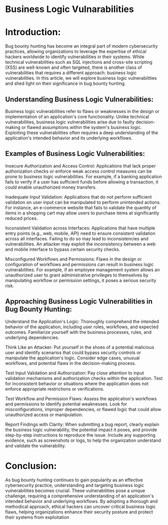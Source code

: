 # Business Logic Vulnarabilities
# Introduction:
Bug bounty hunting has become an integral part of modern cybersecurity practices, allowing organizations to leverage the expertise of ethical hackers worldwide to identify vulnerabilities in their systems. While technical vulnerabilities such as SQL injections and cross-site scripting (XSS) are well-known and often targeted, there is another class of vulnerabilities that requires a different approach: business logic vulnerabilities. In this article, we will explore business logic vulnerabilities and shed light on their significance in bug bounty hunting.

## Understanding Business Logic Vulnerabilities:
Business logic vulnerabilities refer to flaws or weaknesses in the design or implementation of an application's core functionality. Unlike technical vulnerabilities, business logic vulnerabilities arise due to faulty decision-making or flawed assumptions within the system's business logic. Exploiting these vulnerabilities often requires a deep understanding of the application's intended behavior and its underlying workflows.

## Examples of Business Logic Vulnerabilities:

Insecure Authorization and Access Control: Applications that lack proper authorization checks or enforce weak access control measures can be prone to business logic vulnerabilities. For example, if a banking application fails to verify if a user has sufficient funds before allowing a transaction, it could enable unauthorized money transfers.

Inadequate Input Validation: Applications that do not perform sufficient validation on user input can be manipulated to perform unintended actions. For instance, an e-commerce website that fails to validate the quantity of items in a shopping cart may allow users to purchase items at significantly reduced prices.

Inconsistent Validation across Interfaces: Applications that have multiple entry points (e.g., web, mobile, API) need to ensure consistent validation across all interfaces. Failing to do so may lead to inconsistencies and vulnerabilities. An attacker may exploit the inconsistency between a web and mobile interface to bypass certain security checks.

Misconfigured Workflows and Permissions: Flaws in the design or configuration of workflows and permissions can result in business logic vulnerabilities. For example, if an employee management system allows an unauthorized user to grant administrative privileges to themselves by manipulating workflow or permission settings, it poses a serious security risk.

## Approaching Business Logic Vulnerabilities in Bug Bounty Hunting:

Understand the Application's Logic: Thoroughly comprehend the intended behavior of the application, including user roles, workflows, and expected outcomes. Familiarize yourself with the business processes, rules, and underlying dependencies.

Think Like an Attacker: Put yourself in the shoes of a potential malicious user and identify scenarios that could bypass security controls or manipulate the application's logic. Consider edge cases, unusual workflows, and potential flaws in the decision-making process.

Test Input Validation and Authorization: Pay close attention to input validation mechanisms and authorization checks within the application. Test for inconsistent behavior or situations where the application does not enforce appropriate restrictions or verifications.

Test Workflow and Permission Flaws: Assess the application's workflows and permissions to identify potential weaknesses. Look for misconfigurations, improper dependencies, or flawed logic that could allow unauthorized access or manipulation.

Report Findings with Clarity: When submitting a bug report, clearly explain the business logic vulnerability, the potential impact it poses, and provide step-by-step instructions to reproduce the issue. Include any supporting evidence, such as screenshots or logs, to help the organization understand and validate the vulnerability.

# Conclusion:
As bug bounty hunting continues to gain popularity as an effective cybersecurity practice, understanding and targeting business logic vulnerabilities becomes crucial. These vulnerabilities pose a unique challenge, requiring a comprehensive understanding of an application's intended behavior and underlying workflows. By adopting a thorough and methodical approach, ethical hackers can uncover critical business logic flaws, helping organizations enhance their security posture and protect their systems from exploitation
